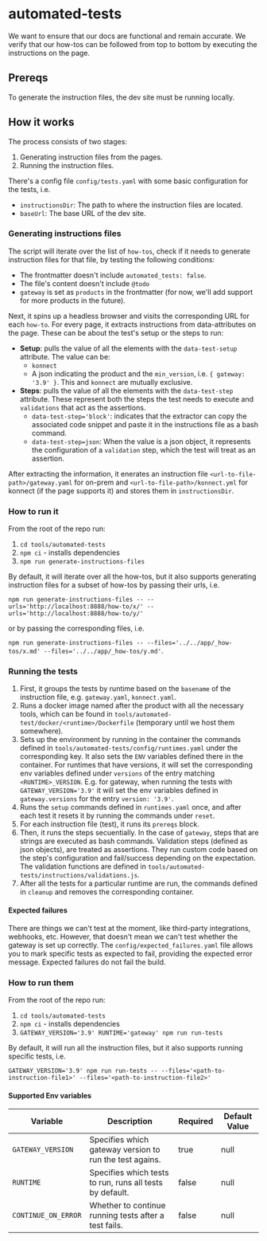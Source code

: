 # automated-tests

We want to ensure that our docs are functional and remain accurate. We verify that our how-tos can be followed from top to bottom by executing the instructions on the page.

## Prereqs

To generate the instruction files, the dev site must be running locally.

## How it works

The process consists of two stages:

1. Generating instruction files from the pages.
2. Running the instruction files.

There's a config file `config/tests.yaml` with some basic configuration for the tests, i.e.

* `instructionsDir`: The path to where the instruction files are located.
* `baseUrl`: The base URL of the dev site.

### Generating instructions files

The script will iterate over the list of `how-tos`, check if it needs to generate instruction files for that file, by testing the following conditions:

* The frontmatter doesn't include `automated_tests: false`.
* The file's content doesn't include `@todo`
* `gateway` is set as `products` in the frontmatter (for now, we'll add support for more products in the future).

Next, it spins up a headless browser and visits the corresponding URL for each `how-to`. For every page, it extracts instructions from data-attributes on the page. These can be about the test's setup or the steps to run:

* **Setup**: pulls the value of all the elements with the `data-test-setup` attribute. The value can be:
  * `konnect`
  * A json indicating the product and the `min_version`, i.e. `{ gateway: '3.9' }`. This and `konnect` are mutually exclusive.
* **Steps**: pulls the value of all the elements with the `data-test-step` attribute. These represent both the steps the test needs to execute and `validations` that act as the assertions.
  * `data-test-step='block'`: indicates that the extractor can copy the associated code snippet and paste it in the instructions file as a bash command.
  * `data-test-step=json`: When the value is a json object, it represents the configuration of a `validation` step, which the test will treat as an assertion.

After extracting the information, it enerates an instruction file `<url-to-file-path>/gateway.yaml` for on-prem and `<url-to-file-path>/konnect.yml` for konnect (if the page supports it) and stores them in `instructionsDir`.

### How to run it

From the root of the repo run:

1. `cd tools/automated-tests`
1. `npm ci` - installs dependencies
1. `npm run generate-instructions-files`

By default, it will iterate over all the how-tos, but it also supports generating instruction files for a subset of how-tos by passing their urls, i.e.

`npm run generate-instructions-files -- --urls='http://localhost:8888/how-to/x/' --urls='http://localhost:8888/how-to/y/'`

or by passing the corresponding files, i.e.

`npm run generate-instructions-files -- --files='../../app/_how-tos/x.md' --files='../../app/_how-tos/y.md'`.

### Running the tests

1. First, it groups the tests by runtime based on the `basename` of the instruction file, e.g. `gateway.yaml`, `konnect.yaml`.
1. Runs a docker image named after the product with all the necessary tools, which can be found in `tools/automated-test/docker/<runtime>/Dockerfile` (temporary until we host them somewhere).
1. Sets up the environment by running in the container the commands defined in `tools/automated-tests/config/runtimes.yaml` under the corresponding key. It also sets the `ENV` variables defined there in the container. For runtimes that have versions, it will set the corresponding env variables defined under `versions` of the entry matching `<RUNTIME>_VERSION`.
 E.g. for gateway, when running the tests with `GATEWAY_VERSION='3.9'` it will set the env variables defined in `gateway.versions` for the entry `version: '3.9'`.
1. Runs the `setup` commands defined in `runtimes.yaml` once, and after each test it resets it by running the commands under `reset`.
1. For each instruction file (test), it runs its `prereqs` block.
1. Then, it runs the steps secuentially. In the case of `gateway`, steps that are strings are executed as bash commands. Validation steps (defined as json objects), are treated as assertions. They run custom code based on the step's configuration and fail/success depending on the expectation. The validation functions are defined in `tools/automated-tests/instructions/validations.js`.
1. After all the tests for a particular runtime are run, the commands defined in `cleanup` and removes the corresponding container.

#### Expected failures

There are things we can't test at the moment, like third-party integrations, webhooks, etc. However, that doesn't mean we can't test whether the gateway is set up correctly. The `config/expected_failures.yaml` file allows you to mark specific tests as expected to fail, providing the expected error message.
Expected failures do not fail the build.

### How to run them

From the root of the repo run:

1. `cd tools/automated-tests`
1. `npm ci` - installs dependencies
1. `GATEWAY_VERSION='3.9' RUNTIME='gateway' npm run run-tests`

By default, it will run all the instruction files, but it also supports running specific tests, i.e.

`GATEWAY_VERSION='3.9' npm run run-tests -- --files='<path-to-instruction-file1>' --files='<path-to-instruction-file2>'`

#### Supported Env variables

| Variable | Description | Required | Default Value |
|----------|-------------|----------|---------------|
| `GATEWAY_VERSION` | Specifies which gateway version to run the test agains. | true | null |
| `RUNTIME` | Specifies which tests to run, runs all tests by default. | false | null |
| `CONTINUE_ON_ERROR` | Whether to continue running tests after a test fails. | false | null |

